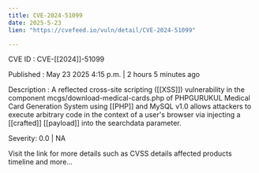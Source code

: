 ```yaml
---
title: CVE-2024-51099
date: 2025-5-23
lien: "https://cvefeed.io/vuln/detail/CVE-2024-51099"

---
```


CVE ID : CVE-[[2024]]-51099

Published :  May 23
2025
4:15 p.m. | 2 hours
5 minutes ago

Description : A reflected cross-site scripting ([[XSS]]) vulnerability in the component mcgs/download-medical-cards.php of PHPGURUKUL Medical Card Generation System using [[PHP]] and MySQL v1.0 allows attackers to execute arbitrary code in the context of a user's browser via injecting a [[crafted]] [[payload]] into the searchdata parameter.

Severity: 0.0 | NA

Visit the link for more details
such as CVSS details
affected products
timeline
and more...

